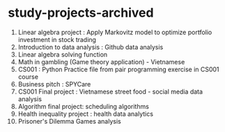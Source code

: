# study-projects-archived

1. Linear algebra project : Apply Markovitz model to optimize portfolio investment in stock trading
2. Introduction to data analysis : Github data analysis
3. Linear algebra solving function
4. Math in gambling (Game theory application) - Vietnamese 
4. CS001 : Python Practice file from pair programming exercise in CS001 course
5. Business pitch : SPYCare
6. CS001 Final project : Vietnamese street food - social media data analysis
7. Algorithm final project: scheduling algorithms
8. Health inequality project : health data analytics
9. Prisoner's Dilemma Games analysis
